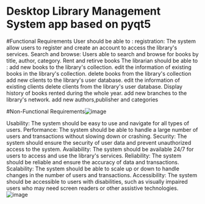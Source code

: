 # Desktop Library Management System app based on pyqt5

#Functional Requirements
User should be able to :
registration: The system allow users to register and create an account to access the library's services.
Search and browse: Users able to search and browse for books by title, author, category.
Rent and retirve books
The librarian should be able to :
add new books to the library's collection.
edit the information of existing books in the library's collection.
delete books from the library's collection
add new clients to the library's user database.
edit the information of existing clients 
delete clients from the library's user database.
Display history of books rented during the whole year.
add new branches to the library's network.
add new authors,publisher and categories

#Non-Functional Requirements![image](https://user-images.githubusercontent.com/113920593/235443290-6b597e8e-9273-40ae-ad35-977e73bbaf72.png)

Usability: The system should be easy to use and navigate for all types of users.
Performance: The system should be able to handle a large number of users and transactions without slowing down or crashing.
Security: The system should ensure the security of user data and prevent unauthorized access to the system.
Availability: The system should be available 24/7 for users to access and use the library's services.
Reliability: The system should be reliable and ensure the accuracy of data and transactions.
Scalability: The system should be able to scale up or down to handle changes in the number of users and transactions.
Accessibility: The system should be accessible to users with disabilities, such as visually impaired users who may need screen readers or other assistive technologies.
![image](https://user-images.githubusercontent.com/113920593/235443299-56b06c05-22ec-4772-a40d-7fedbe22c0ff.png)


